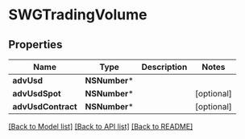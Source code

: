 # SWGTradingVolume

## Properties
Name | Type | Description | Notes
------------ | ------------- | ------------- | -------------
**advUsd** | **NSNumber*** |  | 
**advUsdSpot** | **NSNumber*** |  | [optional] 
**advUsdContract** | **NSNumber*** |  | [optional] 

[[Back to Model list]](../README.md#documentation-for-models) [[Back to API list]](../README.md#documentation-for-api-endpoints) [[Back to README]](../README.md)


